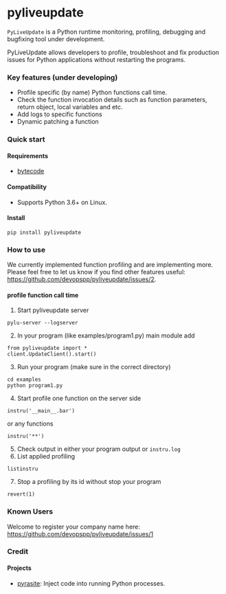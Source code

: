 # pyliveupdate
`PyLiveUpdate` is a Python runtime monitoring, profiling, debugging and bugfixing tool under development.

PyLiveUpdate allows developers to profile, troubleshoot and fix production issues for Python applications without restarting the programs.

### Key features (under developing)

* Profile specific (by name) Python functions call time.
* Check the function invocation details such as function parameters, return object, local variables and etc.
* Add logs to specific functions
* Dynamic patching a function

### Quick start

#### Requirements
* [bytecode](https://github.com/vstinner/bytecode)

#### Compatibility
* Supports Python 3.6+ on Linux. 

#### Install

```
pip install pyliveupdate
```

### How to use
We currently implemented function profiling and are implementing more.
Please feel free to let us know if you find other features useful: https://github.com/devopspp/pyliveupdate/issues/2.

#### profile function call time

1. Start pyliveupdate server
```
pylu-server --logserver
```
2. In your program (like examples/program1.py) main module add 
```	
from pyliveupdate import *
client.UpdateClient().start()
```
3. Run your program (make sure in the correct directory)
```
cd examples
python program1.py
```
4. Start profile one function on the server side
```
instru('__main__.bar')
```
or any functions
```
instru('**')
```
5. Check output in either your program output or `instru.log`
6. List applied profiling
```
listinstru
```
7. Stop a profiling by its id without stop your program
```
revert(1)
```


### Known Users
Welcome to register your company name here: https://github.com/devopspp/pyliveupdate/issues/1

### Credit
#### Projects
* [pyrasite](https://github.com/lmacken/pyrasite): Inject code into running Python processes.
